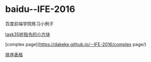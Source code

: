 # baidu--IFE-2016
百度前端学院练习小例子

 
[task35听指令的小方块](https://dakeke.github.io/--IFE-2016/task35/)

 
[complex page](https://dakeke.github.io/--IFE-2016/complex page/)

[排序表格](https://dakeke.github.io/--IFE-2016/sort-table)
